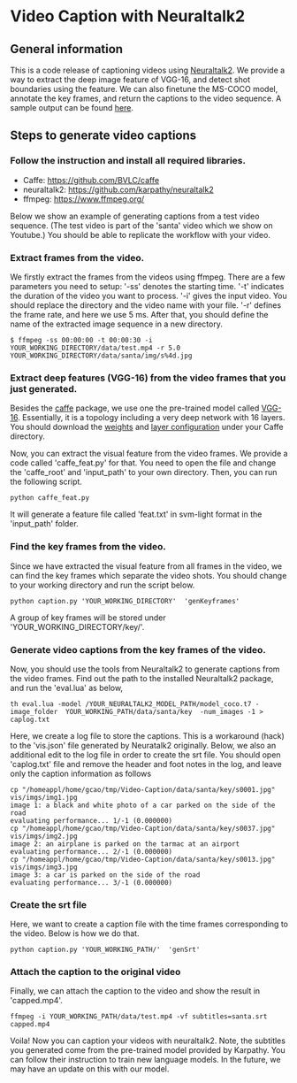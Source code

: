 # Video Caption with Neuraltalk2 
## General information 
This is a code release of captioning videos using [Neuraltalk2](https://github.com/karpathy/neuraltalk2/). We provide a way to extract the deep image feature of VGG-16, and detect shot boundaries using the feature. We can also finetune the MS-COCO model, annotate the key frames, and return the captions to the video sequence. A sample output can be found 
[here](https://youtu.be/FmSsek5luHk).

## Steps to generate video captions
### Follow the instruction and install all required libraries.
- Caffe: https://github.com/BVLC/caffe
- neuraltalk2: https://github.com/karpathy/neuraltalk2
- ffmpeg: https://www.ffmpeg.org/

Below we show an example of generating captions from a test video sequence. (The test video is part of the 'santa' video which we show on Youtube.) You should be able to replicate the workflow with your video.

### Extract frames from the video.
We firstly extract the frames from the videos using ffmpeg. There are a few parameters you need to setup:
'-ss' denotes the starting time. '-t' indicates the duration of the video you want to process. '-i' gives the input video. You should replace the directory and the video name with your file. '-r' defines the frame rate, and here we use 5 ms. After that, you should define the name of the extracted image sequence in a new directory.
```
$ ffmpeg -ss 00:00:00 -t 00:00:30 -i YOUR_WORKING_DIRECTORY/data/test.mp4 -r 5.0 YOUR_WORKING_DIRECTORY/data/santa/img/s%4d.jpg
```

### Extract deep features (VGG-16) from the video frames that you just generated.
Besides the [caffe](http://caffe.berkeleyvision.org/) package, we use one the pre-trained model called [VGG-16](http://www.robots.ox.ac.uk/~vgg/research/very_deep/). Essentially, it is a topology including a very deep network with 16 layers. 
You should download the [weights](http://www.robots.ox.ac.uk/~vgg/software/very_deep/caffe/VGG_ILSVRC_16_layers.caffemodel) and [layer configuration](https://gist.githubusercontent.com/ksimonyan/211839e770f7b538e2d8/raw/0067c9b32f60362c74f4c445a080beed06b07eb3/VGG_ILSVRC_16_layers_deploy.prototxt) under your Caffe directory.

Now, you can extract the visual feature from the video frames. We provide a code called 'caffe_feat.py' for that. You need to open the file and change the 'caffe_root' and 'input_path' to your own directory. Then, you can run the following script.
```
python caffe_feat.py
```
It will generate a feature file called 'feat.txt' in svm-light format in the 'input_path' folder.

### Find the key frames from the video.
Since we have extracted the visual feature from all frames in the video, we can find the key frames which separate the video shots. You should change to your working directory and run the script below. 
```
python caption.py 'YOUR_WORKING_DIRECTORY'  'genKeyframes'
```
A group of key frames will be stored under 'YOUR_WORKING_DIRECTORY/key/'.

### Generate video captions from the key frames of the video.
Now, you should use the tools from Neuraltalk2 to generate captions from the video frames. Find out the path to the installed Neuraltalk2 package, and run the 'eval.lua' as below,
```
th eval.lua -model /YOUR_NEURALTALK2_MODEL_PATH/model_coco.t7 -image_folder  YOUR_WORKING_PATH/data/santa/key  -num_images -1 > caplog.txt
```
Here, we create a log file to store the captions. This is a workaround (hack) to the 'vis.json' file generated by Neuratalk2 originally. Below, we also an additional edit to the log file in order to create the srt file. You should open 'caplog.txt' file and remove the header and foot notes in the log, and leave only the caption information as follows
```
cp "/homeappl/home/gcao/tmp/Video-Caption/data/santa/key/s0001.jpg" vis/imgs/img1.jpg	
image 1: a black and white photo of a car parked on the side of the road	
evaluating performance... 1/-1 (0.000000)	
cp "/homeappl/home/gcao/tmp/Video-Caption/data/santa/key/s0037.jpg" vis/imgs/img2.jpg	
image 2: an airplane is parked on the tarmac at an airport	
evaluating performance... 2/-1 (0.000000)	
cp "/homeappl/home/gcao/tmp/Video-Caption/data/santa/key/s0013.jpg" vis/imgs/img3.jpg	
image 3: a car is parked on the side of the road	
evaluating performance... 3/-1 (0.000000)	
```
### Create the srt file
Here, we want to create a caption file with the time frames corresponding to the video. Below is how we do that.
```
python caption.py 'YOUR_WORKING_PATH/'  'genSrt'
```
### Attach the caption to the original video
Finally, we can attach the caption to the video and show the result in 'capped.mp4'.
```
ffmpeg -i YOUR_WORKING_PATH/data/test.mp4 -vf subtitles=santa.srt capped.mp4
```
Voila! Now you can caption your videos with neuraltalk2. Note, the subtitles you generated come from the pre-trained model provided by Karpathy. You can follow their instruction to train new language models. In the future, we may have an update on this with our model.
